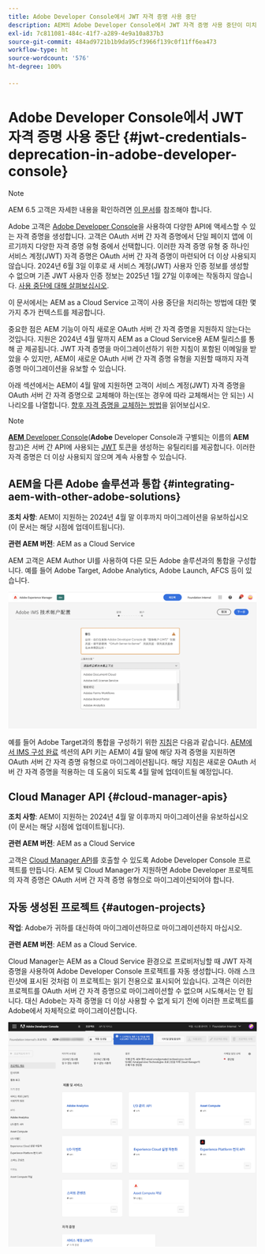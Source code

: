 ```yaml
---
title: Adobe Developer Console에서 JWT 자격 증명 사용 중단
description: AEM의 Adobe Developer Console에서 JWT 자격 증명 사용 중단이 미치는 영향에 대해 알아봅니다.
exl-id: 7c811081-484c-41f7-a289-4e9a10a837b3
source-git-commit: 484ad9721b1b9da95cf3966f139c0f11ff6ea473
workflow-type: ht
source-wordcount: '576'
ht-degree: 100%

---
```


# Adobe Developer Console에서 JWT 자격 증명 사용 중단 {#jwt-credentials-deprecation-in-adobe-developer-console}

>[!NOTE]
>
>AEM 6.5 고객은 자세한 내용을 확인하려면 [이 문서](https://experienceleague.adobe.com/docs/experience-manager-65/content/security/jwt-credentials-deprecation-in-adobe-developer-console.html)를 참조해야 합니다.

Adobe 고객은 [Adobe Developer Console](https://developer.adobe.com/console)을 사용하여 다양한 API에 액세스할 수 있는 자격 증명을 생성합니다. 고객은 OAuth 서버 간 자격 증명에서 단일 페이지 앱에 이르기까지 다양한 자격 증명 유형 중에서 선택합니다. 이러한 자격 증명 유형 중 하나인 서비스 계정(JWT) 자격 증명은 OAuth 서버 간 자격 증명이 마련되어 더 이상 사용되지 않습니다. 2024년 6월 3일 이후로 새 서비스 계정(JWT) 사용자 인증 정보를 생성할 수 없으며 기존 JWT 사용자 인증 정보는 2025년 1월 27일 이후에는 작동하지 않습니다. [사용 중단에 대해 살펴보십시오](https://developer.adobe.com/developer-console/docs/guides/authentication/ServerToServerAuthentication/migration/).

이 문서에서는 AEM as a Cloud Service 고객이 사용 중단을 처리하는 방법에 대한 몇 가지 추가 컨텍스트를 제공합니다.

중요한 점은 AEM 기능이 아직 새로운 OAuth 서버 간 자격 증명을 지원하지 않는다는 것입니다. 지원은 2024년 4월 말까지 AEM as a Cloud Service용 AEM 릴리스를 통해 곧 제공됩니다. JWT 자격 증명을 마이그레이션하기 위한 지침이 포함된 이메일을 받았을 수 있지만, AEM이 새로운 OAuth 서버 간 자격 증명 유형을 지원할 때까지 자격 증명 마이그레이션을 유보할 수 있습니다.

아래 섹션에서는 AEM이 4월 말에 지원하면 고객이 서비스 계정(JWT) 자격 증명을 OAuth 서버 간 자격 증명으로 교체해야 하는(또는 경우에 따라 교체해서는 안 되는) 시나리오를 나열합니다. [향후 자격 증명을 교체하는 방법](https://developer.adobe.com/developer-console/docs/guides/authentication/ServerToServerAuthentication/migration/#migration-overview)을 읽어보십시오.

>[!NOTE]
>
>[**AEM** Developer Console](/help/implementing/developing/introduction/development-guidelines.md#crxde-lite-and-developer-console)(**Adobe** Developer Console과 구별되는 이름의 **AEM** 참고)은 서버 간 API에 사용되는 [JWT](/help/implementing/developing/introduction/generating-access-tokens-for-server-side-apis.md) 토큰을 생성하는 유틸리티를 제공합니다. 이러한 자격 증명은 더 이상 사용되지 않으며 계속 사용할 수 있습니다.


## AEM을 다른 Adobe 솔루션과 통합 {#integrating-aem-with-other-adobe-solutions}

**조치 사항**: AEM이 지원하는 2024년 4월 말 이후까지 마이그레이션을 유보하십시오(이 문서는 해당 시점에 업데이트됩니다).

**관련 AEM 버전**: AEM as a Cloud Service

AEM 고객은 AEM Author UI를 사용하여 다른 모든 Adobe 솔루션과의 통합을 구성합니다. 예를 들어 Adobe Target, Adobe Analytics, Adobe Launch, AFCS 등이 있습니다.

![AEM을 다른 솔루션과 통합](/help/security/assets/jwt-deprecation.png)

예를 들어 Adobe Target과의 통합을 구성하기 위한 [지침](https://docs.mktossl.com/docs/experience-manager-cloud-service/content/sites/integrations/integration-adobe-target-ims.html?lang=ko-KR)은 다음과 같습니다. [AEM에서 IMS 구성 완료](https://docs.mktossl.com/docs/experience-manager-cloud-service/content/sites/integrations/integration-adobe-target-ims.html#completing-the-ims-configuration-in-aem) 섹션의 API 키는 AEM이 4월 말에 해당 자격 증명을 지원하면 OAuth 서버 간 자격 증명 유형으로 마이그레이션됩니다. 해당 지침은 새로운 OAuth 서버 간 자격 증명을 적용하는 데 도움이 되도록 4월 말에 업데이트될 예정입니다.

## Cloud Manager API {#cloud-manager-apis}

**조치 사항**: AEM이 지원하는 2024년 4월 말 이후까지 마이그레이션을 유보하십시오(이 문서는 해당 시점에 업데이트됩니다).

**관련 AEM 버전**: AEM as a Cloud Service

고객은 [Cloud Manager API](https://developer.adobe.com/experience-cloud/cloud-manager/guides/getting-started/create-api-integration/)를 호출할 수 있도록 Adobe Developer Console 프로젝트를 만듭니다. AEM 및 Cloud Manager가 지원하면 Adobe Developer 프로젝트의 자격 증명은 OAuth 서버 간 자격 증명 유형으로 마이그레이션되어야 합니다.

## 자동 생성된 프로젝트 {#autogen-projects}

**작업**: Adobe가 귀하를 대신하여 마이그레이션하므로 마이그레이션하지 마십시오.

**관련 AEM 버전**: AEM as a Cloud Service.

Cloud Manager는 AEM as a Cloud Service 환경으로 프로비저닝할 때 JWT 자격 증명을 사용하여 Adobe Developer Console 프로젝트를 자동 생성합니다. 아래 스크린샷에 표시된 것처럼 이 프로젝트는 읽기 전용으로 표시되어 있습니다. 고객은 이러한 프로젝트를 OAuth 서버 간 자격 증명으로 마이그레이션할 수 없으며 시도해서는 안 됩니다. 대신 Adobe는 자격 증명을 더 이상 사용할 수 없게 되기 전에 이러한 프로젝트를 Adobe에서 자체적으로 마이그레이션합니다.

![자동 생성된 프로젝트](/help/security/assets/jwt-deprecation-autogen-projects.png)
